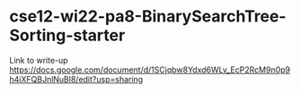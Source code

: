 # cse12-wi22-pa8-BinarySearchTree-Sorting-starter
Link to write-up
https://docs.google.com/document/d/1SCjqbw8Ydxd6WLv_EcP2RcM9n0p9h4iXFQBJnlNuBl8/edit?usp=sharing